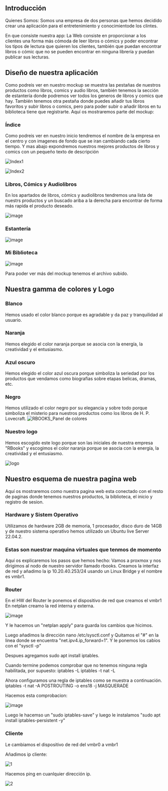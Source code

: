 ## Introducción
Quienes Somos:
Somos una empresa de dos personas que hemos decidido crear una aplicación para el entretenimiento y conocimientode los clintes.

En que consiste nuestra app:
La Web consiste en proporcionar a los clientes una forma más cómoda de leer libros o cómics y poder encontrar los tipos de lectura que quieren los clientes, también que puedan encontrar libros o cómic que no se pueden encontrar en ninguna librería y puedan publicar sus lecturas. 


## Diseño de nuestra aplicación
Como podreis ver en nuestro mockup se muestra las pestañas de nuestros productos como libros, comics y audio libros, también tenemos la sección de estantería donde podremos ver todos los generos de libros y comics que hay. También tenemos otra pestaña donde puedes añadir tus libros favoritos y subir libros o comics, pero para poder subir o añadir libros en tu biblioteca tiene que registrarte.
Aquí os mostraremos parte del mockup:

### Índice
Como podreis ver en nuestro inicio tendremos el nombre de la empresa en el centro y con imagenes de fondo que se iran cambiando cada cierto tiempo. Y mas abajo expondremos nuestros mejores productos de libros y comics con un pequeño texto de descripción

![Index1](https://github.com/user-attachments/assets/1861e737-962c-4a44-bb10-d3d0f47c675a)

![Index2](https://github.com/user-attachments/assets/86ed3bb3-a397-4ea3-9071-5146eb465084)




### Libros, Cómics y Audiolibros
En los apartados de libros, cómics y audiolibros tendremos una lista de nuestrs productos y un buscado ariba a la derecha para encontrar de forma más rapida el producto deseado. 

![image](https://github.com/user-attachments/assets/5843927e-bd5c-4371-bea1-a17e168c8c1a)

### Estantería
![image](https://github.com/user-attachments/assets/98c872c3-0395-461c-a091-3221a877ee6e)

### Mi Biblioteca
![image](https://github.com/user-attachments/assets/dfec9607-3572-4459-9888-25231dcfbb84)

Para poder ver más del mockup tenemos el archivo subido.

## Nuestra gamma de colores y Logo
### Blanco
Hemos usado el color blanco porque es agradable y da paz y tranquilidad al usuario. 

### Naranja
Hemos elegido el color naranja porque se asocia con la energía, la creatividad y el entusiasmo.

### Azul oscuro
Hemos elegido el color azul oscura porque simboliza la seriedad por los productos que vendamos como biografias sobre etapas belicas, dramas, etc.

### Negro
Hemos utilizado el color negro por su elegancia y sobre todo porque simboliza el misterio para nuestros productos como los libros de H. P. Lovecraft.
![RBOOKS_Panel de colores](https://github.com/user-attachments/assets/31e1feab-92b2-4ff0-867c-8120417f4c86)


### Nuestro logo
Hemos escogido este logo porque son las iniciales de nuestra empresa "RBooks" y escogimos el color naranja porque se asocia con la energía, la creatividad y el entusiasmo.

![logo](https://github.com/user-attachments/assets/f5eef2c6-5696-4f00-be2d-d52c9c57c741)



## Nuestro esquema de nuestra pagina web
Aquí os mostraremos como nuestra pagina web esta conectado con el resto de paginas donde tenemos nuestros productos, la biblioteca, el inicio y registro de sesion.

### Hardware y Sistem Operativo
Utilizamos de hardware 2GB de memoria, 1 procesador, disco duro de 14GB y de nuestro sistema operativo hemos utilizado un Ubuntu live Server 22.04.2.

### Estas son nuestrar maquina virtuales que tenmos de momento

Aquí os explicaremos los pasos que hemos hecho:
Vamos a proxmox y nos dirigimos al nodo de nuestro servidor llamado rbooks. Creamos la interfaz de red y añadimo la ip 10.20.40.253/24 usando un Linux Bridge y el nombre es vmbr1.


### Router
En el HW del Router le ponemos el dispositivo de red que creamos el vmbr1
En netplan creamo la red interna y externa.

![image](https://github.com/user-attachments/assets/2a46b4aa-0c67-4d3b-b303-56060908021c)

Y le hacemos un "netplan apply" para guarda los cambios que hicimos.

Luego añadimos la dirección nano /etc/sysctl.conf y Quitamos el "#" en la linea donde se encuentra "net.ipv4.ip_forward=1".
Y le ponemos los cabios con el "sysctl -p"


Despues agregamos sudo apt install iptables.

Cuando termine podemos comprobar que no tenemos ninguna regla habilitada, por supuesto:
iptables -L
iptables -t nat -L

Ahora configuramos una regla de iptables como se muestra a continuación. 
iptables -t nat -A POSTROUTING -o ens18 -j MASQUERADE

Hacemos esta comprobacion:

![image](https://github.com/user-attachments/assets/f4408498-fd52-4f9d-905d-a825dc4a0488)

Luego le hacemso un "sudo iptables-save" y luego le instalamos "sudo apt install iptables-persistent -y"


### Cliente
Le cambiamos el dispositivo de red del vmbr0 a vmbr1

Añadimos ip cliente:

![1](https://github.com/user-attachments/assets/85b903dd-e965-4ffd-8bc8-55286426e983)

Hacemos ping en cuanlquier dirección ip.

![2](https://github.com/user-attachments/assets/a1bf4d41-f953-45d2-a064-b1b7b0515a1c)






















